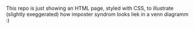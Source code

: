 This repo is just showing an HTML page, styled with CSS, to illustrate (slightly exeggerated) how imposter syndrom looks liek in a venn diagramm :)
